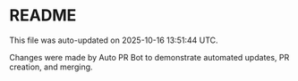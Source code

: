 # README

This file was auto-updated on 2025-10-16 13:51:44 UTC.

Changes were made by Auto PR Bot to demonstrate automated updates, PR creation, and merging.

